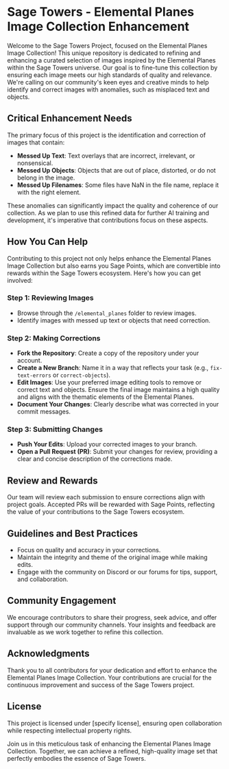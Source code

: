 # Sage Towers - Elemental Planes Image Collection Enhancement

Welcome to the Sage Towers Project, focused on the Elemental Planes Image Collection! This unique repository is dedicated to refining and enhancing a curated selection of images inspired by the Elemental Planes within the Sage Towers universe. Our goal is to fine-tune this collection by ensuring each image meets our high standards of quality and relevance. We're calling on our community's keen eyes and creative minds to help identify and correct images with anomalies, such as misplaced text and objects.

## Critical Enhancement Needs

The primary focus of this project is the identification and correction of images that contain:
- **Messed Up Text**: Text overlays that are incorrect, irrelevant, or nonsensical.
- **Messed Up Objects**: Objects that are out of place, distorted, or do not belong in the image.
- **Messed Up Filenames**: Some files have NaN in the file name, replace it with the right element.

These anomalies can significantly impact the quality and coherence of our collection. As we plan to use this refined data for further AI training and development, it's imperative that contributions focus on these aspects.

## How You Can Help

Contributing to this project not only helps enhance the Elemental Planes Image Collection but also earns you Sage Points, which are convertible into rewards within the Sage Towers ecosystem. Here's how you can get involved:

### Step 1: Reviewing Images

- Browse through the `/elemental_planes` folder to review images.
- Identify images with messed up text or objects that need correction.

### Step 2: Making Corrections

- **Fork the Repository**: Create a copy of the repository under your account.
- **Create a New Branch**: Name it in a way that reflects your task (e.g., `fix-text-errors` or `correct-objects`).
- **Edit Images**: Use your preferred image editing tools to remove or correct text and objects. Ensure the final image maintains a high quality and aligns with the thematic elements of the Elemental Planes.
- **Document Your Changes**: Clearly describe what was corrected in your commit messages.

### Step 3: Submitting Changes

- **Push Your Edits**: Upload your corrected images to your branch.
- **Open a Pull Request (PR)**: Submit your changes for review, providing a clear and concise description of the corrections made.

## Review and Rewards

Our team will review each submission to ensure corrections align with project goals. Accepted PRs will be rewarded with Sage Points, reflecting the value of your contributions to the Sage Towers ecosystem.

## Guidelines and Best Practices

- Focus on quality and accuracy in your corrections.
- Maintain the integrity and theme of the original image while making edits.
- Engage with the community on Discord or our forums for tips, support, and collaboration.

## Community Engagement

We encourage contributors to share their progress, seek advice, and offer support through our community channels. Your insights and feedback are invaluable as we work together to refine this collection.

## Acknowledgments

Thank you to all contributors for your dedication and effort to enhance the Elemental Planes Image Collection. Your contributions are crucial for the continuous improvement and success of the Sage Towers project.

## License

This project is licensed under [specify license], ensuring open collaboration while respecting intellectual property rights.

Join us in this meticulous task of enhancing the Elemental Planes Image Collection. Together, we can achieve a refined, high-quality image set that perfectly embodies the essence of Sage Towers.

